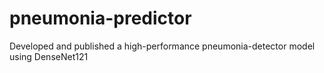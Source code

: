 # pneumonia-predictor
Developed and published a high-performance pneumonia-detector model using DenseNet121
